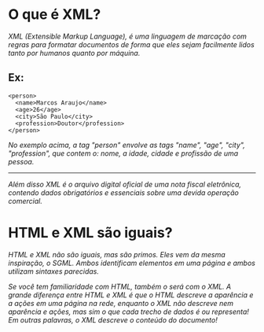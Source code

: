 # O que é XML?
*XML (Extensible Markup Language), é uma linguagem de marcação com regras para formatar documentos de forma que eles sejam facilmente lidos tanto por humanos quanto por máquina.*
## Ex:

```
<person>
  <name>Marcos Araujo</name>
  <age>26</age>
  <city>São Paulo</city>
  <profession>Doutor</profession>
</person>
```
*No exemplo acima, a tag "person" envolve as tags "name", "age", "city", "profession", que contem o: nome, a idade, cidade e profissão de uma pessoa.*

----

*Além disso XML é o arquivo digital oficial de uma nota fiscal eletrônica, contendo dados obrigatórios e essenciais sobre uma devida operação comercial.*
# HTML e XML são iguais?
*HTML e XML não são iguais, mas são primos. Eles vem da mesma inspiração, o SGML. Ambos identificam elementos em uma página e ambos utilizam sintaxes parecidas.*

*Se você tem familiaridade com HTML, também o será com o XML. A grande diferença entre HTML e XML é que o HTML descreve a aparência e a ações em uma página na rede, enquanto o XML não descreve nem aparência e ações, mas sim o que cada trecho de dados é ou representa! Em outras palavras, o XML descreve o conteúdo do documento!* 